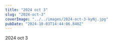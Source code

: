 ```yaml
---
title: "2024 oct 3"
slug: "2024-oct-3"
coverImage: "../../images/2024-oct-3-kyNj.jpg"
pubDate: "2024-10-03T14:44:06.848Z"
---
```


2024 oct 3
